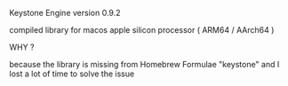 Keystone Engine version 0.9.2

compiled library for macos apple silicon processor ( ARM64 / AArch64 )

WHY ?

because the library is missing from Homebrew Formulae "keystone" and I lost a lot of time to solve the issue
